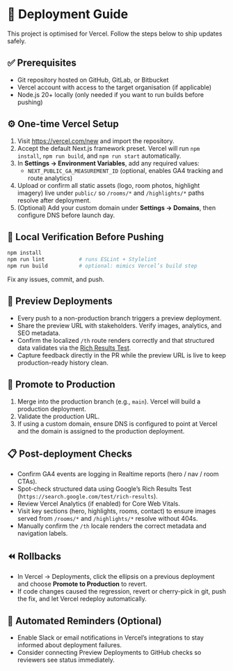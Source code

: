 # 🚀 Deployment Guide

This project is optimised for Vercel. Follow the steps below to ship updates safely.

## ✅ Prerequisites
- Git repository hosted on GitHub, GitLab, or Bitbucket
- Vercel account with access to the target organisation (if applicable)
- Node.js 20+ locally (only needed if you want to run builds before pushing)

## ⚙️ One-time Vercel Setup
1. Visit https://vercel.com/new and import the repository.
2. Accept the default Next.js framework preset. Vercel will run `npm install`, `npm run build`, and `npm run start` automatically.
3. In **Settings → Environment Variables**, add any required values:
   - `NEXT_PUBLIC_GA_MEASUREMENT_ID` (optional, enables GA4 tracking and route analytics)
4. Upload or confirm all static assets (logo, room photos, highlight imagery) live under `public/` so `/rooms/*` and `/highlights/*` paths resolve after deployment.
5. (Optional) Add your custom domain under **Settings → Domains**, then configure DNS before launch day.

## 🧪 Local Verification Before Pushing
```bash
npm install
npm run lint           # runs ESLint + Stylelint
npm run build          # optional: mimics Vercel’s build step
```
Fix any issues, commit, and push.

## 🔄 Preview Deployments
- Every push to a non-production branch triggers a preview deployment.
- Share the preview URL with stakeholders. Verify images, analytics, and SEO metadata.
- Confirm the localized `/th` route renders correctly and that structured data validates via the [Rich Results Test](https://search.google.com/test/rich-results).
- Capture feedback directly in the PR while the preview URL is live to keep production-ready history clean.

## 🚀 Promote to Production
1. Merge into the production branch (e.g., `main`). Vercel will build a production deployment.
2. Validate the production URL.
3. If using a custom domain, ensure DNS is configured to point at Vercel and the domain is assigned to the production deployment.

## 📋 Post-deployment Checks
- Confirm GA4 events are logging in Realtime reports (hero / nav / room CTAs).
- Spot-check structured data using Google’s Rich Results Test (`https://search.google.com/test/rich-results`).
- Review Vercel Analytics (if enabled) for Core Web Vitals.
- Visit key sections (hero, highlights, rooms, contact) to ensure images served from `/rooms/*` and `/highlights/*` resolve without 404s.
- Manually confirm the `/th` locale renders the correct metadata and navigation labels.

## ⏪ Rollbacks
- In Vercel → Deployments, click the ellipsis on a previous deployment and choose **Promote to Production** to revert.
- If code changes caused the regression, revert or cherry-pick in git, push the fix, and let Vercel redeploy automatically.

## 🔔 Automated Reminders (Optional)
- Enable Slack or email notifications in Vercel’s integrations to stay informed about deployment failures.
- Consider connecting Preview Deployments to GitHub checks so reviewers see status immediately.
